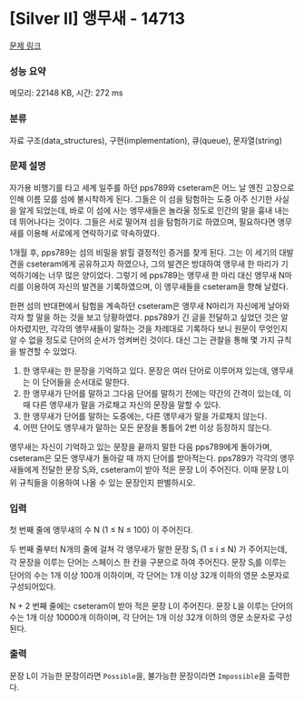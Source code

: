 # [Silver II] 앵무새 - 14713 

[문제 링크](https://www.acmicpc.net/problem/14713) 

### 성능 요약

메모리: 22148 KB, 시간: 272 ms

### 분류

자료 구조(data_structures), 구현(implementation), 큐(queue), 문자열(string)

### 문제 설명

<p>자가용 비행기를 타고 세계 일주를 하던 pps789와 cseteram은 어느 날 엔진 고장으로 인해 이름 모를 섬에 불시착하게 된다. 그들은 이 섬을 탐험하는 도중 아주 신기한 사실을 알게 되었는데, 바로 이 섬에 사는 앵무새들은 놀라울 정도로 인간의 말을 흉내 내는 데 뛰어나다는 것이다. 그들은 서로 떨어져 섬을 탐험하기로 하였으며, 필요하다면 앵무새를 이용해 서로에게 연락하기로 약속하였다.</p>

<p>1개월 후, pps789는 섬의 비밀을 밝힐 결정적인 증거를 찾게 된다. 그는 이 세기의 대발견을 cseteram에게 공유하고자 하였으나, 그의 발견은 방대하여 앵무새 한 마리가 기억하기에는 너무 많은 양이었다. 그렇기 에 pps789는 앵무새 한 마리 대신 앵무새 N마리를 이용하여 자신의 발견을 기록하였으며, 이 앵무새들을 cseteram을 향해 날렸다.</p>

<p>한편 섬의 반대편에서 탐험을 계속하던 cseteram은 앵무새 N마리가 자신에게 날아와 각자 할 말을 하는 것을 보고 당황하였다. pps789가 긴 글을 전달하고 싶었던 것은 알아차렸지만, 각각의 앵무새들이 말하는 것을 차례대로 기록하다 보니 원문이 무엇인지 알 수 없을 정도로 단어의 순서가 엉켜버린 것이다. 대신 그는 관찰을 통해 몇 가지 규칙을 발견할 수 있었다.</p>

<ol>
	<li>한 앵무새는 한 문장을 기억하고 있다. 문장은 여러 단어로 이루어져 있는데, 앵무새는 이 단어들을 순서대로 말한다.</li>
	<li>한 앵무새가 단어를 말하고 그다음 단어를 말하기 전에는 약간의 간격이 있는데, 이때 다른 앵무새가 말을 가로채고 자신의 문장을 말할 수 있다.</li>
	<li>한 앵무새가 단어를 말하는 도중에는, 다른 앵무새가 말을 가로채지 않는다.</li>
	<li>어떤 단어도 앵무새가 말하는 모든 문장을 통틀어 2번 이상 등장하지 않는다.</li>
</ol>

<p>앵무새는 자신이 기억하고 있는 문장을 끝까지 말한 다음 pps789에게 돌아가며, cseteram은 모든 앵무새가 돌아갈 때 까지 단어를 받아적는다. pps789가 각각의 앵무새들에게 전달한 문장 S<sub>i</sub>와, cseteram이 받아 적은 문장 L이 주어진다. 이때 문장 L이 위 규칙들을 이용하여 나올 수 있는 문장인지 판별하시오.</p>

### 입력 

 <p>첫 번째 줄에 앵무새의 수 N (1 ≤ N ≤ 100) 이 주어진다.</p>

<p>두 번째 줄부터 N개의 줄에 걸쳐 각 앵무새가 말한 문장 S<sub>i</sub> (1 ≤ i ≤ N) 가 주어지는데, 각 문장을 이루는 단어는 스페이스 한 칸을 구분으로 하여 주어진다. 문장 S<sub>i</sub>를 이루는 단어의 수는 1개 이상 100개 이하이며, 각 단어는 1개 이상 32개 이하의 영문 소문자로 구성되어있다.</p>

<p>N + 2 번째 줄에는 cseteram이 받아 적은 문장 L이 주어진다. 문장 L을 이루는 단어의 수는 1개 이상 10000개 이하이며, 각 단어는 1개 이상 32개 이하의 영문 소문자로 구성된다.</p>

### 출력 

 <p>문장 L이 가능한 문장이라면 <code>Possible</code>을, 불가능한 문장이라면 <code>Impossible</code>을 출력한다.</p>

